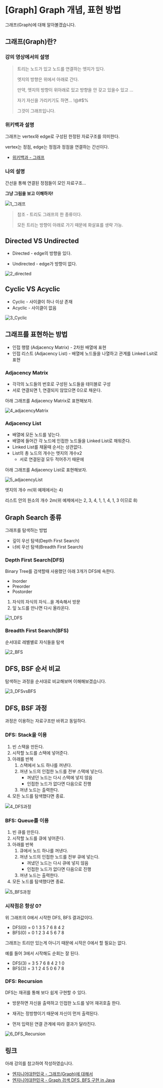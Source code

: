 # [Graph] Graph 개념, 표현 방법

그래프(Graph)에 대해 알아볼겠습니다.



## 그래프(Graph)란?

### 강의 영상에서의 설명

> 트리는 노드가 있고 노드를 연결하는 엣지가 있다.
>
> 엣지의 방향은 위에서 아래로 간다.
>
> 만약, 엣지의 방향이 위아래로 있고 방향을 안 갖고 있을수 있고 ...
>
> 자기 자신을 가리키기도 하면... !@#$%
>
> 그것이 그래프입니다.



### 위키백과 설명

그래프는 vertex와 edge로 구성된 한정된 자료구조를 의미한다.

vertex는 정점, edge는 정점과 정점을 연결하는 간선이다.

* [위키백과 - 그래프](https://ko.wikipedia.org/wiki/%EA%B7%B8%EB%9E%98%ED%94%84_(%EC%9E%90%EB%A3%8C_%EA%B5%AC%EC%A1%B0))



### 나의 설명

간선을 통해 연결된 정점들이 모인 자료구조...

**그냥 그림을 보고 이해하자!**



![1_그래프](1_그래프.png)

> 참조 - 트리도 그래프의 한 종류이다.
>
> 모든 트리는 방향이 아래로 가기 때문에 화살표를 생략 가능.



## Directed VS Undirected

* Directed - edge의 방향을 있다.

* Undirected - edge가 방향이 없다.



![2_directed](2_directed.png)



## Cyclic VS Acyclic

* Cyclic - 사이클이 하나 이상 존재
* Acyclic - 사이클이 없음



![3_Cyclic](3_Cyclic.png)



## 그래프를 표현하는 방법

* 인접 행렬 (Adjacency Matrix) - 2차원 배열에 표현
* 인접 리스트 (Adjacency List) - 배열에 노드들을 나열하고 관계를 Linked Lsit로 표현



### Adjacency Matrix

* 각각의 노드들의 번호로 구성된 노드들을 테이블로 구성
* 서로 연결되면 1, 연결되지 않았으면 0으로 채운다.



아래 그래프를 Adjacency Matrix로 표현해보자.



![4_adjacencyMatrix](4_adjacencyMatrix.png)



### Adjacency List

* 배열에 모든 노드를 넣는다.
* 배열에 들어간 각 노드에 인접한 노드들을 Linked List로 채워준다.
* Linked List를 채울때 순서는 상관없다.
* List의 총 노드의 개수는 엣지의 개수x2
  * 서로 연결된걸 모두 적어주기 때문에



아래 그래프를 Adjacency List로 표현해보자.



![5_adjacencyList](5_adjacencyList.png)

엣지의 개수 m(위 예제에서는 4)

리스트 안의 원소의 개수 2m(위 예제에서는 2, 3, 4, 1, 1, 4, 1, 3 이므로 8)



## Graph Search 종류

그래프를 탐색하는 방법

* 깊이 우선 탐색(Depth First Search)
* 너비 우선 탐색(Breadth First Search)



### Depth First Search(DFS)

Binary Tree를 검색할때 사용했던 아래 3개가 DFS에 속한다.

* Inorder
* Preorder
* Postorder



1. 자식의 자식의 자식...을 계속해서 방문
2. 잎 노드를 만나면 다시 올라온다.



![1_DFS](1_DFS.png)



### Breadth First Search(BFS)

순서대로 레벨별로 자식들을 탐색



![2_BFS](2_BFS.png)



## DFS, BSF 순서 비교

탐색하는 과정을 순서대로 비교해보며 이해해보겠습니다.



![3_DFSvsBFS](3_DFSvsBFS.png)



## DFS, BSF 과정

과정은 이용하는 자료구조만 바뀌고 동일하다.



### DFS: Stack을 이용

1. 빈 스택을 만든다.
2. 시작할 노드를 스택에 넣어준다.
3. 아래를 반복
   1. 스택에서 노드 하나를 꺼낸다.
   2. 꺼낸 노드의 인접한 노드를 전부 스택에 넣는다.
      * 꺼냈던 노드는 다시 스택에 넣지 않음
      * 인접한 노드가 없다면 다음으로 진행
   3. 꺼낸 노드는 출력한다.
4. 모든 노드를 탐색했다면 종료.



![4_DFS과정](4_DFS과정.gif)



### BFS: Queue를 이용

1. 빈 큐를 만든다.
2. 시작할 노드를 큐에 넣어준다.
3. 아래를 반복
   1. 큐에서 노드 하나를 꺼낸다.
   2. 꺼낸 노드의 인접한 노드를 전부 큐에 넣는다.
      * 꺼냈던 노드는 다시 큐에 넣지 않음
      * 인접한 노드가 없다면 다음으로 진행
   3. 꺼낸 노드는 출력한다.
4. 모든 노드를 탐색했다면 종료.



![5_BFS과정](5_BFS과정.gif)



### 시작점은 항상 0?

위 그래프의 0에서 시작한 DFS, BFS 결과값이다.

* DFS(0) = 0 1 3 5 7 6 8 4 2
* BFS(0) = 0 1 2 3 4 5 6 7 8



그래프는 트리만 있는게 아니기 때문에 시작은 0에서 할 필요는 없다.

예를 들어 3에서 시작해도 순회는 잘 된다.

* DFS(3) = 3 5 7 6 8 4 2 1 0
* BFS(3) = 3 1 2 4 5 0 6 7 8



### DFS: Recursion

DFS는 재귀를 통해 보다 쉽게 구현할 수 있다.

* 방문하면 자신을 출력하고 인접한 노드를 넣어 재귀호출 한다.

* 재귀는 정방향이기 때문에 자신이 먼저 출력된다.
* 먼저 입력된 연결 관계에 따라 결과가 달라진다.



![6_DFS_Recursion](6_DFS_Recursion.png)





## 링크

아래 강의를 참고하여 작성하였습니다.

* [엔지니어대한민국 - 그래프(Graph)에 대해서](https://www.youtube.com/watch?v=fVcKN42YXXI&list=PLjSkJdbr_gFY8VgactUs6_Jc9Ke8cPzZP&index=5)
* [엔지니어대한민국 - Graph 검색 DFS, BFS 구현 in Java](https://www.youtube.com/watch?v=_hxFgg7TLZQ&list=PLjSkJdbr_gFY8VgactUs6_Jc9Ke8cPzZP&index=6)

